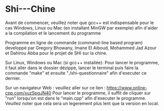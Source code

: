 # Shi---Chine

Avant de commencer, veuillez noter que gcc++ est indispensable pour le cas Windows, Linux ou Mac (en installant MinGW par exemple) afin d'aider a la compilation et le lancement du programme

Programme en ligne de commande (command-line based program) developpé par Gregory Bhowany, Imane El Aiboud, Mohammed Jad Azour et Dahirou Abba pour le projet de SHI sur la chine.

Sur Linux, Windows ou Mac (si gcc++ installée):
Pour lancer le programme, il faut aller dans le dossier dézippé,  lancer le terminal puis faire la commande "make" et ensuite "./shi-questionnaire" afin d'executer ce dernier.

Sur un navigateur Web :
veuillez aller sur ce lien : https://www.online-cpp.com/xuzSpgJN40
Pour lancer le programme, il suffit de cliquer sur "run" lorsqu'on est dans le "main.cpp" afin d'executer le programme.
Veuillez noter que cela sera un legerement plus lent que la version en local.
